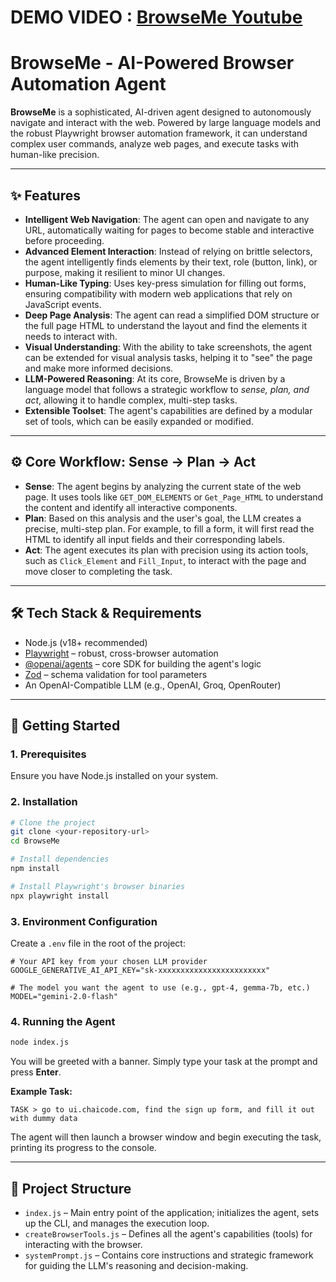 # **DEMO VIDEO** : [BrowseMe Youtube](https://youtu.be/qm25hKBLei4)
# BrowseMe - AI-Powered Browser Automation Agent

**BrowseMe** is a sophisticated, AI-driven agent designed to autonomously navigate and interact with the web. Powered by large language models and the robust Playwright browser automation framework, it can understand complex user commands, analyze web pages, and execute tasks with human-like precision.

---

## ✨ Features

- **Intelligent Web Navigation**: The agent can open and navigate to any URL, automatically waiting for pages to become stable and interactive before proceeding.  
- **Advanced Element Interaction**: Instead of relying on brittle selectors, the agent intelligently finds elements by their text, role (button, link), or purpose, making it resilient to minor UI changes.  
- **Human-Like Typing**: Uses key-press simulation for filling out forms, ensuring compatibility with modern web applications that rely on JavaScript events.  
- **Deep Page Analysis**: The agent can read a simplified DOM structure or the full page HTML to understand the layout and find the elements it needs to interact with.  
- **Visual Understanding**: With the ability to take screenshots, the agent can be extended for visual analysis tasks, helping it to "see" the page and make more informed decisions.  
- **LLM-Powered Reasoning**: At its core, BrowseMe is driven by a language model that follows a strategic workflow to *sense, plan, and act*, allowing it to handle complex, multi-step tasks.  
- **Extensible Toolset**: The agent's capabilities are defined by a modular set of tools, which can be easily expanded or modified.  

---

## ⚙️ Core Workflow: Sense → Plan → Act

- **Sense**: The agent begins by analyzing the current state of the web page. It uses tools like `GET_DOM_ELEMENTS` or `Get_Page_HTML` to understand the content and identify all interactive components.  
- **Plan**: Based on this analysis and the user's goal, the LLM creates a precise, multi-step plan. For example, to fill a form, it will first read the HTML to identify all input fields and their corresponding labels.  
- **Act**: The agent executes its plan with precision using its action tools, such as `Click_Element` and `Fill_Input`, to interact with the page and move closer to completing the task.  

---

## 🛠 Tech Stack & Requirements

- Node.js (v18+ recommended)  
- [Playwright](https://playwright.dev/) – robust, cross-browser automation  
- [@openai/agents](https://www.npmjs.com/package/@openai/agents) – core SDK for building the agent's logic  
- [Zod](https://zod.dev/) – schema validation for tool parameters  
- An OpenAI-Compatible LLM (e.g., OpenAI, Groq, OpenRouter)  

---

## 🚀 Getting Started

### 1. Prerequisites
Ensure you have Node.js installed on your system.

### 2. Installation

```bash
# Clone the project
git clone <your-repository-url>
cd BrowseMe

# Install dependencies
npm install

# Install Playwright's browser binaries
npx playwright install
```

### 3. Environment Configuration

Create a `.env` file in the root of the project:

```env
# Your API key from your chosen LLM provider
GOOGLE_GENERATIVE_AI_API_KEY="sk-xxxxxxxxxxxxxxxxxxxxxxxx"

# The model you want the agent to use (e.g., gpt-4, gemma-7b, etc.)
MODEL="gemini-2.0-flash"
```

### 4. Running the Agent

```bash
node index.js
```

You will be greeted with a banner. Simply type your task at the prompt and press **Enter**.

**Example Task:**

```
TASK > go to ui.chaicode.com, find the sign up form, and fill it out with dummy data
```

The agent will then launch a browser window and begin executing the task, printing its progress to the console.

---

## 📁 Project Structure

* `index.js` – Main entry point of the application; initializes the agent, sets up the CLI, and manages the execution loop.
* `createBrowserTools.js` – Defines all the agent's capabilities (tools) for interacting with the browser.
* `systemPrompt.js` – Contains core instructions and strategic framework for guiding the LLM's reasoning and decision-making.


